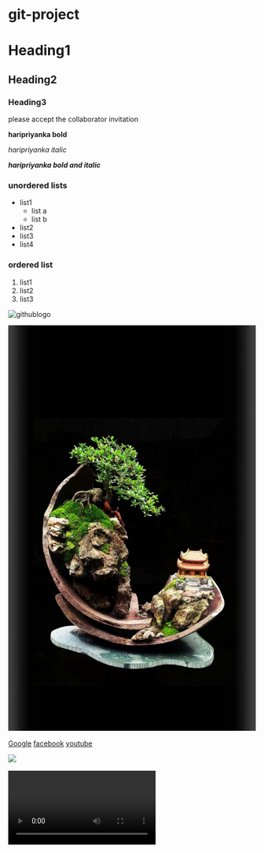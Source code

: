 # git-project
# Heading1
## Heading2
### Heading3
please accept the collaborator invitation

**haripriyanka bold**

*haripriyanka italic*

***haripriyanka bold and italic***

### unordered lists

* list1
  * list a
  * list b
* list2
* list3
* list4

### ordered list
1. list1
2. list2
3. list3


![githublogo](https://kanbanize.com/blog/wp-content/uploads/2014/11/GitHub.jpg)


![tree](https://raw.githubusercontent.com/haripriyankaallam/git-project/master/20190918_161030.jpg)

[Google](https://www.google.com)
[facebook](https://www.facebook.com)
[youtube](https://www.youtube.com)














![](https://www.youtube.com/watch?v=JakUv7jWOLQ)

![](http://techslides.com/demos/sample-videos/small.mp4)
